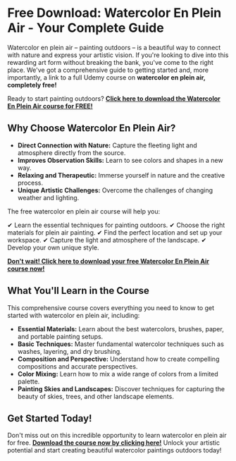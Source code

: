# Free Download: Watercolor En Plein Air - Your Complete Guide

Watercolor en plein air – painting outdoors – is a beautiful way to connect with nature and express your artistic vision. If you're looking to dive into this rewarding art form without breaking the bank, you've come to the right place. We've got a comprehensive guide to getting started and, more importantly, a link to a full Udemy course on **watercolor en plein air, completely free!**

Ready to start painting outdoors? [**Click here to download the Watercolor En Plein Air course for FREE!**](https://udemywork.com/watercolor-en-plein-air)

## Why Choose Watercolor En Plein Air?

*   **Direct Connection with Nature:** Capture the fleeting light and atmosphere directly from the source.
*   **Improves Observation Skills:** Learn to see colors and shapes in a new way.
*   **Relaxing and Therapeutic:** Immerse yourself in nature and the creative process.
*   **Unique Artistic Challenges:** Overcome the challenges of changing weather and lighting.

The free watercolor en plein air course will help you:

✔ Learn the essential techniques for painting outdoors.
✔ Choose the right materials for plein air painting.
✔ Find the perfect location and set up your workspace.
✔ Capture the light and atmosphere of the landscape.
✔ Develop your own unique style.

[**Don't wait! Click here to download your free Watercolor En Plein Air course now!**](https://udemywork.com/watercolor-en-plein-air)

## What You'll Learn in the Course

This comprehensive course covers everything you need to know to get started with watercolor en plein air, including:

*   **Essential Materials:** Learn about the best watercolors, brushes, paper, and portable painting setups.
*   **Basic Techniques:** Master fundamental watercolor techniques such as washes, layering, and dry brushing.
*   **Composition and Perspective:** Understand how to create compelling compositions and accurate perspectives.
*   **Color Mixing:** Learn how to mix a wide range of colors from a limited palette.
*   **Painting Skies and Landscapes:** Discover techniques for capturing the beauty of skies, trees, and other landscape elements.

## Get Started Today!

Don't miss out on this incredible opportunity to learn watercolor en plein air for free. **[Download the course now by clicking here!](https://udemywork.com/watercolor-en-plein-air)** Unlock your artistic potential and start creating beautiful watercolor paintings outdoors today!
